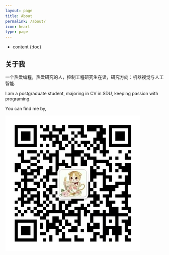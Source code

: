 ```yaml
---
layout: page
title: About
permalink: /about/
icon: heart
type: page
---
```


* content
{:toc}

## 关于我

一个热爱编程，热爱研究的人，控制工程研究生在读，研究方向：机器视觉与人工智能.

I am a postgraduate student, majoring in CV in SDU,  keeping passion with programing. 

You can find me by, 

![](/images/wechat_me.jpg)